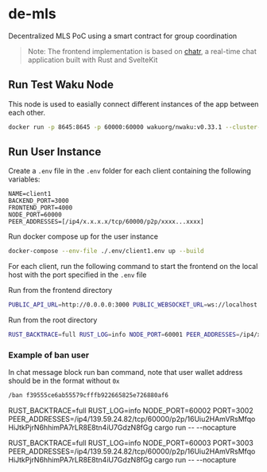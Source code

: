 # de-mls

Decentralized MLS PoC using a smart contract for group coordination

> Note: The frontend implementation is based on [chatr](https://github.com/0xLaurens/chatr), a real-time chat application built with Rust and SvelteKit

## Run Test Waku Node

This node is used to easially connect different instances of the app between each other.

```bash
docker run -p 8645:8645 -p 60000:60000 wakuorg/nwaku:v0.33.1 --cluster-id=15 --rest --relay --rln-relay=false --pubsub-topic=/waku/2/rs/15/1
```

## Run User Instance

Create a `.env` file in the `.env` folder for each client containing the following variables:

```text
NAME=client1
BACKEND_PORT=3000
FRONTEND_PORT=4000
NODE_PORT=60000
PEER_ADDRESSES=[/ip4/x.x.x.x/tcp/60000/p2p/xxxx...xxxx]
```

Run docker compose up for the user instance

```bash
docker-compose --env-file ./.env/client1.env up --build
```

For each client, run the following command to start the frontend on the local host with the port specified in the `.env` file

Run from the frontend directory

```bash
PUBLIC_API_URL=http://0.0.0.0:3000 PUBLIC_WEBSOCKET_URL=ws://localhost:3000 npm run dev
```

Run from the root directory

```bash
RUST_BACKTRACE=full RUST_LOG=info NODE_PORT=60001 PEER_ADDRESSES=/ip4/x.x.x.x/tcp/60000/p2p/xxxx...xxxx,/ip4/y.y.y.y/tcp/60000/p2p/yyyy...yyyy cargo run --  --nocapture
```

### Example of ban user

In chat message block run ban command, note that user wallet address should be in the format without `0x`

```bash
/ban f39555ce6ab55579cfffb922665825e726880af6
```


RUST_BACKTRACE=full RUST_LOG=info NODE_PORT=60002 PORT=3002 PEER_ADDRESSES=/ip4/139.59.24.82/tcp/60000/p2p/16Uiu2HAmVRsMfqoHiJtkPjrN6hhimPA7rLR8E8tn4iU7GdzN8fGg cargo run --  --nocapture

RUST_BACKTRACE=full RUST_LOG=info NODE_PORT=60003 PORT=3003 PEER_ADDRESSES=/ip4/139.59.24.82/tcp/60000/p2p/16Uiu2HAmVRsMfqoHiJtkPjrN6hhimPA7rLR8E8tn4iU7GdzN8fGg cargo run --  --nocapture
